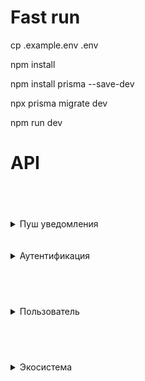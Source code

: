 # Fast run
cp .example.env .env

npm install

npm install prisma --save-dev

npx prisma migrate dev

npm run dev

# API

## <br>
<details><summary>Пуш уведомления</summary>

## Одному пользователю

<details>
<summary>Запрос</summary>
Пользователь должен быть администратором

```
POST /pushes

{
    "push":{
        "token":"ExponentPushToken[JIMNXTC3gVhgNbQO4WSvNs]",
        "title":"title", 
        "content":"content"
    }
}
```
</details>

<details>
<summary>Ответ</summary>
```
DONE!
```

</details>

## Всем пользователям 

<details><summary>Запрос</summary>
Пользователь должен быть администратором

```
POST /pushes/all

{
    "push":{
        "title":"title", 
        "content":"content"
    }
}
```

</details>

<details>
<summary>Ответ</summary>
```
DONE!
```

</details>

## Группе пользователей пользователей 

<details><summary>Запрос</summary>
Пользователь должен быть администратором

```
POST /pushes/group

{
    "push":{
        "title":"title", 
        "content":"content"
    }
    groupId:"d53ebdd4-2daa-482e-8f2b-e2d854532bf4"
}
```

</details>

<details>
<summary>Ответ</summary>

```
DONE!
```

</details>

</details>
<br><br>

<details><summary>Аутентификация</summary>

## **Регистрация**
   <details>
<summary>Запрос</summary>
   
   ```
   POST /api/auth/register
   
   {
    "name":"username",
    "surname":"usersurname",
    "patronymic":"userpatronymic",
    "email":"mikmez01@gmail.com",
    "password":"Eragysygu",
    "phone":89999999999,
    "cityId":"5a7479ca-093e-4a35-8910-1fd3e8528b07",
    "client":"person"
}
   ```

</details>
<details>
<summary>Ответ</summary>

   ```
   {
    "accessToken": "eyJhbGciOiJIUzI1NiIsInR5cCI6IkpXVCJ9.eyJ1c2VySWQiOiIyYTE3YzFkOC1hOTA1LTRlMmItYmMzZS03NTJkYmFhYmIxMzMiLCJpYXQiOjE2ODUzMzM2NTgsImV4cCI6MTY4NTQyMDA1OH0.g6Csq54yFQRZ123ZlbVde-xIDaOjE-_ai-kr4j57AMM",
    "refreshToken": "eyJhbGciOiJIUzI1NiIsInR5cCI6IkpXVCJ9.eyJ1c2VySWQiOiIyYTE3YzFkOC1hOTA1LTRlMmItYmMzZS03NTJkYmFhYmIxMzMiLCJqdGkiOiJiZjlmNDg2MC0wZjA5LTRjMmItYjY3ZS1hNWRlOGI2ZjNjNTUiLCJpYXQiOjE2ODUzMzM2NTgsImV4cCI6MTY4NTkzODQ1OH0.fZI9GB-avNVeCbKGrnTo1swu56VFmc-_K8x5p-7xAdI"
}
```

</details>

## **Логин**
   <details>
<summary>Запрос</summary>
   
   ```
   POST /api/auth/login

{
    "email":"mikmez01@gmail.com",
    "password":"123456"
}
   ```

</details>
<details>
<summary>Ответ</summary>

   ```
   {
    "accessToken": "eyJhbGciOiJIUzI1NiIsInR5cCI6IkpXVCJ9.eyJ1c2VySWQiOiIyYTE3YzFkOC1hOTA1LTRlMmItYmMzZS03NTJkYmFhYmIxMzMiLCJpYXQiOjE2ODUzMzM2NTgsImV4cCI6MTY4NTQyMDA1OH0.g6Csq54yFQRZ123ZlbVde-xIDaOjE-_ai-kr4j57AMM",
    "refreshToken": "eyJhbGciOiJIUzI1NiIsInR5cCI6IkpXVCJ9.eyJ1c2VySWQiOiIyYTE3YzFkOC1hOTA1LTRlMmItYmMzZS03NTJkYmFhYmIxMzMiLCJqdGkiOiJiZjlmNDg2MC0wZjA5LTRjMmItYjY3ZS1hNWRlOGI2ZjNjNTUiLCJpYXQiOjE2ODUzMzM2NTgsImV4cCI6MTY4NTkzODQ1OH0.fZI9GB-avNVeCbKGrnTo1swu56VFmc-_K8x5p-7xAdI"
}
```

</details>

## **Рефреш**
<details>
<summary>Запрос</summary>
   
   ```
   POST /api/auth/refreshToken
   
{
    "refreshToken": "eyJhbGciOiJIUzI1NiIsInR5cCI6IkpXVCJ9.eyJ1c2VySWQiOiJiZTM5YjRlZS0wNmMzLTRlZWEtYWU3YS1kM2JkZWQwMDY5ZWYiLCJqdGkiOiJiY2VhM2EwZi03N2RkLTQ3MzctODgyYi1jZjAzYWFhZjMyMDUiLCJpYXQiOjE2ODQ5MjQzMDAsImV4cCI6MTY4NTUyOTEwMH0.HFwFjDnG8fKGOtIrrfnKxfc0Rim_4nQF-L0zpGmuxZg"
}
   ```

</details>
<details>
<summary>Ответ</summary>

   ```
   {
    "accessToken": "eyJhbGciOiJIUzI1NiIsInR5cCI6IkpXVCJ9.eyJ1c2VySWQiOiIyYTE3YzFkOC1hOTA1LTRlMmItYmMzZS03NTJkYmFhYmIxMzMiLCJpYXQiOjE2ODUzMzM2NTgsImV4cCI6MTY4NTQyMDA1OH0.g6Csq54yFQRZ123ZlbVde-xIDaOjE-_ai-kr4j57AMM",
    "refreshToken": "eyJhbGciOiJIUzI1NiIsInR5cCI6IkpXVCJ9.eyJ1c2VySWQiOiIyYTE3YzFkOC1hOTA1LTRlMmItYmMzZS03NTJkYmFhYmIxMzMiLCJqdGkiOiJiZjlmNDg2MC0wZjA5LTRjMmItYjY3ZS1hNWRlOGI2ZjNjNTUiLCJpYXQiOjE2ODUzMzM2NTgsImV4cCI6MTY4NTkzODQ1OH0.fZI9GB-avNVeCbKGrnTo1swu56VFmc-_K8x5p-7xAdI"
}
```

</details>

</details>

## <br>
<details><summary>Пользователь</summary>

## **Получить профиль**
<details>
<summary>Запрос</summary>
   
   ```
   POST /api/users/profile
   
   *bearer token*
   ```

</details>
<details>
<summary>Ответ</summary>

   ```
{
    "id": "be39b4ee-06c3-4eea-ae7a-d3bded0069ef",
    "name": "admin",
    "surname": "admin",
    "patronymic": "admin",
    "email": "mikmez01@gmail.com",
    "auto_updating": true,
    "auto_paying": true,
    "hash_rst": null,
    "hash_vrf": null,
    "token": "myNewToken",
    "phone": "8999999999",
    "status": "active",
    "client": "local",
    "role": "administrator",
    "cityId": "491405c1-0fcb-4e66-9f63-be0dbe6000c4",
    "createdAt": "2023-05-05T06:36:51.301Z",
    "updatedAt": "2023-05-17T11:01:05.340Z"
}
```

</details>

## **Изменить профиль**
<details>
<summary>Запрос</summary>

Все параметры опциональны
   ```
   POST /api/users/profile
   
   *bearer token*

{
    "name":"admin"
    "surname":"admin"
    "patronymic":"admin"
    "email":"admin@gmail.com"
    "auto_updating":true
    "auto_paying":true
    "phone":89999999999
    "cityId":"491405c1-0fcb-4e66-9f63-be0dbe6000c4"
}
   ```

</details>
<details>
<summary>Ответ</summary>

   ```
{
    "id": "be39b4ee-06c3-4eea-ae7a-d3bded0069ef",
    "name": "admin",
    "surname": "admin",
    "patronymic": "admin",
    "email": "mikmez01@gmail.com",
    "auto_updating": true,
    "auto_paying": true,
    "hash_rst": null,
    "hash_vrf": null,
    "token": "myNewToken",
    "phone": "8999999999",
    "status": "active",
    "client": "local",
    "role": "administrator",
    "cityId": "491405c1-0fcb-4e66-9f63-be0dbe6000c4",
    "createdAt": "2023-05-05T06:36:51.301Z",
    "updatedAt": "2023-05-17T11:01:05.340Z"
}
```

</details>

## **Отправить код изменения пароля**
<details>
<summary>Запрос</summary>
   
   ```
   POST /api/users/sendCode
   
   *bearer token*
   ```
</details>

<details>
<summary>Ответ</summary>

```
"code send on your email"
```
(Почта не придет пользователю, если не настроен почтовый микросервис)
</details>

## **Восстановить забытый пароль**
<details>
<summary>Запрос</summary>
   
   ```
   POST /api/users/forgotenPassword
{
    "email":"some user email"
}
   ```

</details>
<details>
<summary>Ответ</summary>

   ```
{
    "DONE!"
}
```
</details>

## **Изменить пароль по коду из почты**
<details>
<summary>Запрос</summary>
   
   ```
   POST /api/users/resetPassword
   
   *bearer token*
   {
    "password":"newPass",
    "code":"code from email",
}
   ```

</details>
<details>
<summary>Ответ</summary>

   ```
{
    "DONE!"
}
```
</details>

## **Установить пуш токен**
<details>
<summary>Запрос</summary>
   
   ```
   POST /api/users/setPushToken
   
   *bearer token*
{
    "token":"myNewToken"
}
   ```

</details>

<details>
<summary>Ответ</summary>

   ```
{
    "DONE!"
}
```
</details>

</details>

## <br>
<details><summary>Экосистема</summary>

<details><summary>Станция</summary>

## **Создать станцию**
<details>
<summary>Запрос</summary>
   
   ```
   POST /api/e/stations/
   
   *bearer token*
{
    "station": {
        "mac":"AF:14:88:02:28:4D",
        "deviceId":"7b8c22f8-350e-42d1-ac96-5a741dea22a4"
    },
    "settings":{
        "name":"newStationName",
        "versionId":"fd8ea0e0-2cbf-4635-afb1-89b696434caf"
    }
}
   ```

</details>

<details>
<summary>Ответ</summary>

   ```
{
    "newStationId"
}
```
</details>

## **Получить все станции пользователя**
<details>
<summary>Запрос</summary>
   
   ```
   GET /api/e/stations/all
   
   *bearer token*
   ```

</details>

<details>
<summary>Ответ</summary>

   ```
[
    {
        "settings": {
            "id": "eb0e3ecb-1a84-412c-bf4e-115d0e417bda",
            "name": "work please",
            "stationId": "e7c7aa94-f526-47b0-ae19-bc5c211625e8",
            "versionId": "fd8ea0e0-2cbf-4635-afb1-89b696434caf",
            "options": null
        },
        "sensors": [
            {
                "settings": {
                    "id": "22676d25-7074-471b-8f4b-385ce300f4a9",
                    "name": "admin",
                    "sleep": "10",
                    "alert": false,
                    "lost": false,
                    "sensorId": "dc0054f5-899a-46b7-a456-5f09f8cd075d",
                    "versionId": "a1cd032b-647d-4552-aa47-bc1c141507e8",
                    "pushStart": null,
                    "pushEnd": null,
                    "triggerMin": null,
                    "triggerMax": null,
                    "schedule": null,
                    "options": null
                },
                "data": [
                    {
                        "id": "afee215d-32ba-47ce-87ab-74bdde33f889",
                        "value": {
                            "говно": 1337,
                            "любое": true,
                            "единицы": 1111111,
                            "измерения": "%"
                        },
                        "sensorId": "dc0054f5-899a-46b7-a456-5f09f8cd075d",
                        "createdAt": "2023-05-17T11:37:29.770Z"
                    }
                ]
            }
        ]
    },
    {
        "settings": {
            "id": "0e730c93-f3ce-4c2c-85bc-c72a23cd9cbe",
            "name": "адам",
            "stationId": "a4ee12c4-d987-47a8-9317-9260fe71d831",
            "versionId": "fd8ea0e0-2cbf-4635-afb1-89b696434caf",
            "options": null
        },
        "sensors": []
    },
    {
        "settings": {
            "id": "63cb7880-95a8-4d29-890e-03b5a6264fbc",
            "name": "адам",
            "stationId": "d3b944ac-96da-4e37-aede-06706e5d201b",
            "versionId": "fd8ea0e0-2cbf-4635-afb1-89b696434caf",
            "options": null
        },
        "sensors": []
    }
]
```
</details>

## **Получить станцию по id**
<details>
<summary>Запрос</summary>
   
   ```
   GET /api/e/stations?id=yourStationId
   
   *bearer token*
   ```

</details>

<details>
<summary>Ответ</summary>

   ```
{
    {
    "id": "e7c7aa94-f526-47b0-ae19-bc5c211625e8",
    "mac": "AF:14:88:02:28:4D",
    "userId": "be39b4ee-06c3-4eea-ae7a-d3bded0069ef",
    "deviceId": "7b8c22f8-350e-42d1-ac96-5a741dea22a4",
    "sensors": [
        allYourSensors
    ]
}
}
```
</details>

## **Изменить станцию**
<details>
<summary>Запрос</summary>
Все поля настроек - опциональны   
```
PUT /api/e/stations/settings
*bearer token* 
{
    "station":{
        "id":"e7c7aa94-f526-47b0-ae19-bc5c211625e8"
    },
    "settings":{
        "name":"work please",
        "versionId": "fd8ea0e0-2cbf-4635-afb1-89b696434caf",
        "options": {all: what,
                    you: want}
        }
}
   ```

</details>

<details>
<summary>Ответ</summary>

```
{
    {
    "id": "eb0e3ecb-1a84-412c-bf4e-115d0e417bda",
    "name": "work please",
    "stationId": "e7c7aa94-f526-47b0-ae19-bc5c211625e8",
    "versionId": "fd8ea0e0-2cbf-4635-afb1-89b696434caf",
    "options": null
    }
}
```
</details>


## **Удалить станцию**
<details>
<summary>Запрос</summary>
Все поля настроек - опциональны   

```
DELETE /api/e/stations/

*bearer token* 
{
    "station":{
        "id":"b4c3fa1f-cd30-4827-af8f-75204c082fd7"
    }
}
```

</details>

<details>
<summary>Ответ</summary>

```
{
    "id": "a4ee12c4-d987-47a8-9317-9260fe71d831",
    "mac": "AF:14:88:02:28:4D",
    "userId": "be39b4ee-06c3-4eea-ae7a-d3bded0069ef",
    "deviceId": "7b8c22f8-350e-42d1-ac96-5a741dea22a4",
    "sensors": []
}
```

</details>

## 
</details>

<details><summary>Сенсор</summary>

## **Создать сенсор**
<details>
<summary>Запрос</summary>

```
POST /api/e/sensors/

*bearer token* 
{
    "sensor": {
        "mac":"AF:14:88:00:84:5H",
        "deviceId":"30bdffcb-dfe9-4e3d-b74d-4996e55aed06"
 
        },
    "settings":{
        "name":"admin",
        "versionId":"a1cd032b-647d-4552-aa47-bc1c141507e8"
    },
        "stationId":"e7c7aa94-f526-47b0-ae19-bc5c211625e8"
}
```

</details>

<details>
<summary>Ответ</summary>

```
{
    "newSensorId"
}
```

</details>

## **Получить сенсор**
<details>
<summary>Запрос</summary>
Параметры withSettings и withData являются опциональными.

При withSettings = true покажутся настройки сенсора.  
При withData = true покажутся все отправленные данные с этого датчика.

```
GET /api/e/sensors/?id=35c4ad0f-3aa8-4559-9f17-75fa4d0c2e77&withData=true&withSettings=true

*bearer token* 
```

</details>

<details>
<summary>Ответ</summary>

```
{
    "id": "dc0054f5-899a-46b7-a456-5f09f8cd075d",
    "mac": "AF:14:88:00:84:5H",
    "uptime": "1000",
    "charge": 100,
    "deviceId": "30bdffcb-dfe9-4e3d-b74d-4996e55aed06",
    "stationId": "e7c7aa94-f526-47b0-ae19-bc5c211625e8",
    "data": [
        {
            "id": "df2f339f-a814-4c75-b6b8-b75c393dab4d",
            "value": {
                "говно": 100,
                "любое": true,
                "единицы": 1111111,
                "измерения": "%"
            },
            "sensorId": "dc0054f5-899a-46b7-a456-5f09f8cd075d",
            "createdAt": "2023-05-12T12:27:56.042Z"
        },
        {
            "id": "e49e20f6-fff3-4bc5-b19c-3a8269f2357f",
            "value": {
                "говно": 50,
                "любое": true,
                "единицы": 1111111,
                "измерения": "%"
            },
            "sensorId": "dc0054f5-899a-46b7-a456-5f09f8cd075d",
            "createdAt": "2023-05-12T12:27:56.042Z"
        },
        {
            "id": "29653cc1-827f-40c0-bab3-1df133194f5b",
            "value": {
                "говно": 1337,
                "любое": true,
                "единицы": 1111111,
                "измерения": "%"
            },
            "sensorId": "dc0054f5-899a-46b7-a456-5f09f8cd075d",
            "createdAt": "2023-05-16T06:12:21.868Z"
        },
        {
            "id": "d237130f-2537-4e0a-97ed-92d8a22cd5f0",
            "value": {
                "говно": 1337,
                "любое": true,
                "единицы": 1111111,
                "измерения": "%"
            },
            "sensorId": "dc0054f5-899a-46b7-a456-5f09f8cd075d",
            "createdAt": "2023-05-17T06:30:31.784Z"
        },
        {
            "id": "afee215d-32ba-47ce-87ab-74bdde33f889",
            "value": {
                "говно": 1337,
                "любое": true,
                "единицы": 1111111,
                "измерения": "%"
            },
            "sensorId": "dc0054f5-899a-46b7-a456-5f09f8cd075d",
            "createdAt": "2023-05-17T11:37:29.770Z"
        }
    ],
    "settings": {
        "id": "22676d25-7074-471b-8f4b-385ce300f4a9",
        "name": "admin",
        "sleep": "10",
        "alert": false,
        "lost": false,
        "sensorId": "dc0054f5-899a-46b7-a456-5f09f8cd075d",
        "versionId": "a1cd032b-647d-4552-aa47-bc1c141507e8",
        "pushStart": null,
        "pushEnd": null,
        "triggerMin": null,
        "triggerMax": null,
        "schedule": null,
        "options": null
    }
}
```

</details>

## **Изменить сенсор**
<details>
<summary>Запрос</summary>
Все параметры настроек являются опциональными

```
PUT /api/e/sensors/settings

*bearer token* 
{
    "sensor":{
        "id":"35c4ad0f-3aa8-4559-9f17-75fa4d0c2e77"
    },
    "settings":{
        "triggerMin":10,
        "triggerMax":100,
        "alert":true,
        "sleep":10,
        "name":"standart",
        "pushStart": "05 October 2011 14:48 UTC GMT+0000",
        "pushEnd": "05 October 2011 23:48 UTC GMT+0000"
    }
}
```

</details>

<details>
<summary>Ответ</summary>

```
{
    "SensorSettingsId"
}
```

</details>


## **Удалить сенсор**
<details>
<summary>Запрос</summary>

```
DELETE /api/e/sensors/

*bearer token* 
{
    "sensor":{
        "id":"3730c09a-3ac1-4d3e-8c62-32340bf1a1b9"
        }
}
```

</details>

<details>
<summary>Ответ</summary>

```
{
    "SensorId"
}
```

</details>

</details>

## 
<details><summary>Версии</summary>

## **Загрузить версию на сервер**
<details>
<summary>Запрос</summary>

```
POST /api/e/versions/

*bearer token*
*Form-data* 
{
    fileUrl:(yourFile),
    description:"text",
    version:"title"
    deviceId:"7b8c22f8-350e-42d1-ac96-5a741dea22a4"
}
```

</details>

<details>
<summary>Ответ</summary>

```
{
    "id": "4b53632b-7f60-460a-92af-125e2dcd95e0",
    "fileUrl": "myFile.bin",
    "servFileUrl": "4a22250ef20e36f31b354f07a32cabd4.bin",
    "description": "test",
    "version": "title",
    "deviceId": "7b8c22f8-350e-42d1-ac96-5a741dea22a4"
}
```

</details>

## **Получить список версий**
<details>
<summary>Запрос</summary>

```
GET /api/e/versions/

*bearer token*
```

</details>

<details>
<summary>Ответ</summary>

```
{
[
    {
        "id": "a1cd032b-647d-4552-aa47-bc1c141507e8",
        "fileUrl": "test.jpg",
        "servFileUrl": "",
        "description": "sensor",
        "version": "versionForSensor",
        "deviceId": "30bdffcb-dfe9-4e3d-b74d-4996e55aed06"
    },
    {
        "id": "fd8ea0e0-2cbf-4635-afb1-89b696434caf",
        "fileUrl": "test.jpg",
        "servFileUrl": "",
        "description": "station",
        "version": "versionForStation",
        "deviceId": "7b8c22f8-350e-42d1-ac96-5a741dea22a4"
    },
    {
        "id": "f053406a-a6aa-4067-aee2-d6a038bb8efb",
        "fileUrl": "1.png",
        "servFileUrl": "",
        "description": "sensor",
        "version": "versionForStation",
        "deviceId": "7b8c22f8-350e-42d1-ac96-5a741dea22a4"
    },
    {
        "id": "5aff4cca-a1b0-4183-9ee5-a1cf9c008fde",
        "fileUrl": "Снимок экрана 2023-05-12 153738.png",
        "servFileUrl": "b2af234d928f5cf2d986c14de8642b8a.bin",
        "description": "test",
        "version": "title",
        "deviceId": "7b8c22f8-350e-42d1-ac96-5a741dea22a4"
    },
    {
        "id": "4b53632b-7f60-460a-92af-125e2dcd95e0",
        "fileUrl": "Снимок экрана 2023-05-12 153738.png",
        "servFileUrl": "4a22250ef20e36f31b354f07a32cabd4.bin",
        "description": "test",
        "version": "title",
        "deviceId": "7b8c22f8-350e-42d1-ac96-5a741dea22a4"
    }
]
}
```

</details>


## **Загрузить версию на устройство**
<details>
<summary>Запрос</summary>

```
GET /api/e/versions/download?id=yourVersionId

*bearer token*
```

</details>

<details>
<summary>Ответ</summary>
Начнется загрузка файла на устройство

</details>

</details>

## 
<details><summary>Данные</summary>

## **Отправить данные**
<details>
<summary>Запрос</summary>
Параметр value может иметь любые значения

Параметры charge и uptime - опциональны


```
POST api/e/data/

{
    "data":{
        "value":{
            "любое":true,
            "говно":1337,
            "единицы":1111111,
            "измерения":"%"
            }
    },
    
    "sensor":{
        "id":"dc0054f5-899a-46b7-a456-5f09f8cd075d",
        "charge":100,
        "uptime":1000
    }
}
```

</details>

<details>
<summary>Ответ</summary>

```
{
    "id": "57b317cc-351d-487a-9749-3f78a7a7b091",
    "value": {
        "говно": 1337,
        "любое": true,
        "единицы": 1111111,
        "измерения": "%"
    },
    "sensorId": "dc0054f5-899a-46b7-a456-5f09f8cd075d",
    "createdAt": "2023-05-30T09:20:11.157Z"
}
```

</details>


## **Получить данные за определенный временной период**
<details>
<summary>Запрос</summary>
Параметр value может иметь любые значения

Параметры charge и uptime - опциональны


```
GET /api/e/data/?dateFrom=(yourDate)&dateTo=(yourSecondDate)&sensorId=(yourSensorId)
*bearer token*
```

</details>

<details>
<summary>Ответ</summary>
Все данные за временной период

```
[
    {
        "id": "df2f339f-a814-4c75-b6b8-b75c393dab4d",
        "value": {
            "говно": 100,
            "любое": true,
            "единицы": 1111111,
            "измерения": "%"
        },
        "sensorId": "dc0054f5-899a-46b7-a456-5f09f8cd075d",
        "createdAt": "2023-05-12T12:27:56.042Z"
    },
    {
        "id": "e49e20f6-fff3-4bc5-b19c-3a8269f2357f",
        "value": {
            "говно": 50,
            "любое": true,
            "единицы": 1111111,
            "измерения": "%"
        },
        "sensorId": "dc0054f5-899a-46b7-a456-5f09f8cd075d",
        "createdAt": "2023-05-12T12:27:56.042Z"
    }
]
```

</details>

</details>

##
<details><summary>Города</summary>

## **Получить список всех городов**
<details>
<summary>Запрос</summary>

```
GET api/e/cities/
```

</details>

<details>
<summary>Ответ</summary>
Список всех городов и их Id

</details>


</details>


##
<details><summary>Типы устройств</summary>

## **Добавить тип устройства**
<details>
<summary>Запрос</summary>
Пользователь должен быть разработчиком или администратором

```
POST api/e/devices/
*bearer token*
{
    "device":{
        "name":"someType"
    }
}
```

</details>

<details>
<summary>Ответ</summary>
Id нового типа устройства

</details>

<details>

## **Получить список всех типов устройств**
<summary>Запрос</summary>
Пользователь должен быть разработчиком или администратором

```
GET api/e/devices/
*bearer token*
```

</details>

<details>
<summary>Ответ</summary>
Список всех типов устройств и их Id

</details>

</details>
